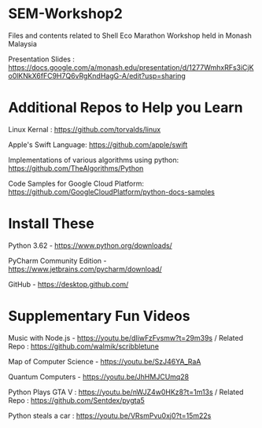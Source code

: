# SEM-Workshop2
Files and contents related to Shell Eco Marathon Workshop held in Monash Malaysia

Presentation Slides : https://docs.google.com/a/monash.edu/presentation/d/1277WmhxRFs3iCjKo0lKNkX6fFC9H7Q6vRgKndHagG-A/edit?usp=sharing

# Additional Repos to Help you Learn

Linux Kernal : https://github.com/torvalds/linux

Apple's Swift Language: https://github.com/apple/swift

Implementations of various algorithms using python: https://github.com/TheAlgorithms/Python

Code Samples for Google Cloud Platform:  https://github.com/GoogleCloudPlatform/python-docs-samples

# Install These

Python 3.62 - https://www.python.org/downloads/ 

PyCharm Community Edition - https://www.jetbrains.com/pycharm/download/

GitHub - https://desktop.github.com/ 

# Supplementary Fun Videos
 
Music with Node.js - https://youtu.be/dIiwFzFvsmw?t=29m39s / Related Repo : https://github.com/walmik/scribbletune

Map of Computer Science - https://youtu.be/SzJ46YA_RaA

Quantum Computers - https://youtu.be/JhHMJCUmq28

Python Plays GTA V : https://youtu.be/nWJZ4w0HKz8?t=1m13s / Related Repo : https://github.com/Sentdex/pygta5

Python steals a car : https://youtu.be/VRsmPvu0xj0?t=15m22s
